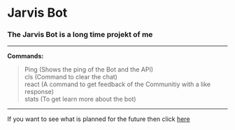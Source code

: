 # Jarvis Bot
### The Jarvis Bot is a long time projekt of me

---

**Commands:**
> Ping (Shows the ping of the Bot and the API) <br>
> cls (Command to clear the chat) <br>
> react (A command to get feedback of the Communitiy with a like response) <br>
> stats (To get learn more about the bot) <br>

---

If you want to see what is planned for the future then click [here](https://github.com/admirschwab/jarvis/projects/1)